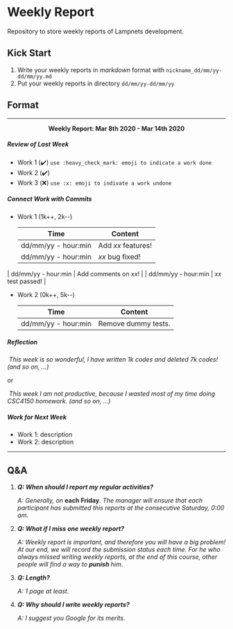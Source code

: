# Weekly Report

Repository to store weekly reports of Lampnets development.

## Kick Start

1. Write your weekly reports in *markdown* format with `nickname_dd/mm/yy-dd/mm/yy.md`
2. Put your weekly reports in directory `dd/mm/yy-dd/mm/yy`

## Format

---

<p align="center"><b>Weekly Report: Mar 8th 2020 - Mar 14th 2020</b></p>

##### Review of Last Week

- Work 1 (:heavy_check_mark:) `use :heavy_check_mark: emoji to indicate a work done`
- Work 2 (:heavy_check_mark:)
- Work 3 (:x:) `use :x: emoji to indivate a work undone`

##### Connect Work with Commits

- Work 1 (1k++, 2k--)

  | Time                | Content               |
  | ------------------- | --------------------- |
  | dd/mm/yy - hour:min | Add *xx* features!    |
  | dd/mm/yy - hour:min | *xx* bug fixed!       |
| dd/mm/yy - hour:min | Add comments on *xx*! |
  | dd/mm/yy - hour:min | *xx* test passed!     |
  
- Work 2 (0k++, 5k--)

  | Time                | Content             |
  | ------------------- | ------------------- |
  | dd/mm/yy - hour:min | Remove dummy tests. |

##### Reflection

​	*This week is so wonderful, I have written 1k codes and deleted 7k codes! (and so on, ...)*

or

​	*This week I am not productive, because I wasted most of my time doing CSC4150 homework. (and so on, ...)*

##### Work for Next Week

- Work 1: description
- Work 2: description

---

## Q&A

1. ***Q: When should I report my regular activities?***

    *A: Generally, on* **each Friday**. *The manager will ensure that each participant has submitted this reports at the consecutive Saturday, 0:00 am.*

2. ***Q: What if I miss one weekly report?***

   *A: Weekly report is important, and therefore you will have a big problem! At our end, we will record the submission status each time. For he who always missed writing weekly reports, at the end of this course, other people will find a way to **punish** him*.

3. ***Q: Length?***

   *A: 1 page at least*.
   
4. ***Q: Why should I write weekly reports?***

    *A: I suggest you Google for its merits.*

